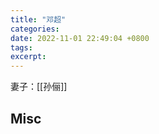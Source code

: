 ```yaml
---
title: "邓超"
categories: 
date: 2022-11-01 22:49:04 +0800
tags: 
excerpt: 
---
```



妻子：[[孙俪]]









## Misc



